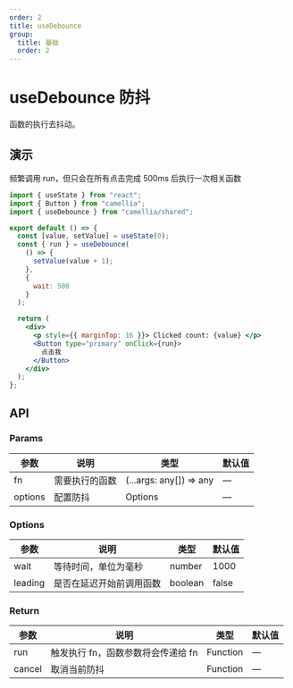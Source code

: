 ```yaml
---
order: 2
title: useDebounce
group:
  title: 基础
  order: 2
---
```


# useDebounce 防抖

函数的执行去抖动。

## 演示

频繁调用 run，但只会在所有点击完成 500ms 后执行一次相关函数

```jsx
import { useState } from "react";
import { Button } from "camellia";
import { useDebounce } from "camellia/shared";

export default () => {
  const [value, setValue] = useState(0);
  const { run } = useDebounce(
    () => {
      setValue(value + 1);
    },
    {
      wait: 500
    }
  );

  return (
    <div>
      <p style={{ marginTop: 16 }}> Clicked count: {value} </p>
      <Button type="primary" onClick={run}>
        点击我
      </Button>
    </div>
  );
};
```

## API

### Params

| 参数    | 说明           | 类型                    | 默认值 |
| ------- | -------------- | ----------------------- | ------ |
| fn      | 需要执行的函数 | (...args: any[]) => any | —      |
| options | 配置防抖       | Options                 | —      |

### Options

| 参数    | 说明                     | 类型    | 默认值 |
| ------- | ------------------------ | ------- | ------ |
| wait    | 等待时间，单位为毫秒     | number  | 1000   |
| leading | 是否在延迟开始前调用函数 | boolean | false  |

### Return

| 参数   | 说明                               | 类型     | 默认值 |
| ------ | ---------------------------------- | -------- | ------ |
| run    | 触发执行 fn，函数参数将会传递给 fn | Function | —      |
| cancel | 取消当前防抖                       | Function | —      |
